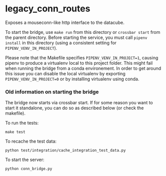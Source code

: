 # legacy_conn_routes
Exposes a mouseconn-like http interface to the datacube.

To start the bridge, use `make run` from this directory or `crossbar start` from the parent directory. Before starting the service,
you must call `pipenv install` in this directory (using a consistent setting for `PIPENV_VENV_IN_PROJECT`).

Please note that the Makefile specifies `PIPENV_VENV_IN_PROJECT=1`, causing pipenv to produce a virtualenv local to this 
project folder. This might fail when running the bridge from a conda environement. In order to get around this issue you can 
disable the local virtualenv by exporting `PIPENV_VENV_IN_PROJECT=0` or by installing virtualenv using conda.

### Old information on starting the bridge
The bridge now starts via crossbar start. If for some reason you want to start it standalone, you can do so as 
described below (or check the makefile).

To run the tests:
```
make test
```
To recache the test data:
```
python test/integration/cache_integration_test_data.py
```
To start the server:
```
python conn_bridge.py
```
